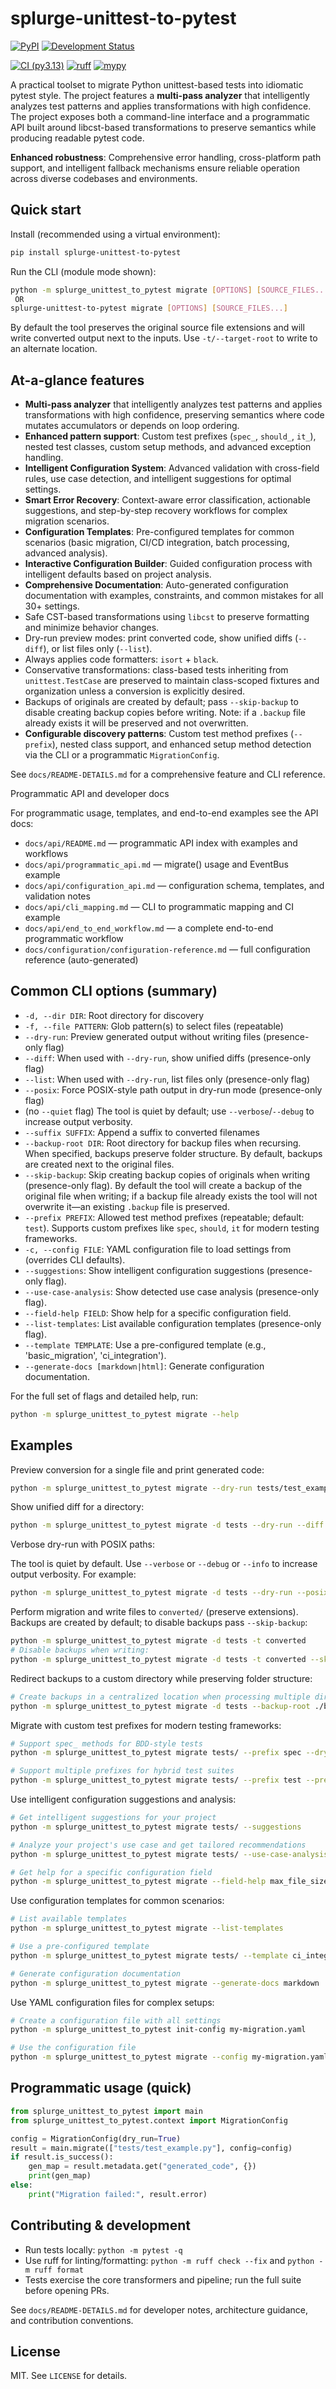 
# splurge-unittest-to-pytest


[![PyPI](https://img.shields.io/pypi/v/splurge-unittest-to-pytest.svg)](https://pypi.org/project/splurge-unittest-to-pytest)
[![Development Status](https://img.shields.io/badge/Development%20Status-Alpha-lightgrey.svg)](#)

[![CI (py3.13)](https://github.com/jim-schilling/splurge-unittest-to-pytest/actions/workflows/ci-py313.yml/badge.svg)](https://github.com/jim-schilling/splurge-unittest-to-pytest/actions)
[![ruff](https://img.shields.io/badge/ruff-passing-brightgreen.svg)](https://github.com/charliermarsh/ruff)
[![mypy](https://img.shields.io/badge/mypy-passing-brightgreen.svg)](https://github.com/python/mypy)

A practical toolset to migrate Python unittest-based tests into idiomatic
pytest style. The project features a **multi-pass analyzer** that intelligently
analyzes test patterns and applies transformations with high confidence.
The project exposes both a command-line interface and a programmatic API
built around libcst-based transformations to preserve semantics while
producing readable pytest code.

**Enhanced robustness**: Comprehensive error handling, cross-platform path support,
and intelligent fallback mechanisms ensure reliable operation across diverse
codebases and environments.

## Quick start

Install (recommended using a virtual environment):

```bash
pip install splurge-unittest-to-pytest
```

Run the CLI (module mode shown):

```bash
python -m splurge_unittest_to_pytest migrate [OPTIONS] [SOURCE_FILES...]
 OR
splurge-unittest-to-pytest migrate [OPTIONS] [SOURCE_FILES...]
```

By default the tool preserves the original source file extensions and will
write converted output next to the inputs. Use ``-t/--target-root`` to write to
an alternate location.

## At-a-glance features

- **Multi-pass analyzer** that intelligently analyzes test patterns and applies
  transformations with high confidence, preserving semantics where code mutates
  accumulators or depends on loop ordering.
- **Enhanced pattern support**: Custom test prefixes (``spec_``, ``should_``, ``it_``),
  nested test classes, custom setup methods, and advanced exception handling.
- **Intelligent Configuration System**: Advanced validation with cross-field rules,
  use case detection, and intelligent suggestions for optimal settings.
- **Smart Error Recovery**: Context-aware error classification, actionable suggestions,
  and step-by-step recovery workflows for complex migration scenarios.
- **Configuration Templates**: Pre-configured templates for common scenarios
  (basic migration, CI/CD integration, batch processing, advanced analysis).
- **Interactive Configuration Builder**: Guided configuration process with
  intelligent defaults based on project analysis.
- **Comprehensive Documentation**: Auto-generated configuration documentation
  with examples, constraints, and common mistakes for all 30+ settings.
- Safe CST-based transformations using `libcst` to preserve formatting and
  minimize behavior changes.
- Dry-run preview modes: print converted code, show unified diffs
  (``--diff``), or list files only (``--list``).
- Always applies code formatters: ``isort`` + ``black``.
- Conservative transformations: class-based tests inheriting from
  ``unittest.TestCase`` are preserved to maintain class-scoped fixtures and
  organization unless a conversion is explicitly desired.
- Backups of originals are created by default; pass ``--skip-backup`` to disable creating backup copies before writing. Note: if a ``.backup`` file already exists it will be preserved and not overwritten.
- **Configurable discovery patterns**: Custom test method prefixes (``--prefix``),
  nested class support, and enhanced setup method detection via the CLI or
  a programmatic ``MigrationConfig``.

See `docs/README-DETAILS.md` for a comprehensive feature and CLI reference.

Programmatic API and developer docs

For programmatic usage, templates, and end-to-end examples see the API docs:

- `docs/api/README.md` — programmatic API index with examples and workflows
- `docs/api/programmatic_api.md` — migrate() usage and EventBus example
- `docs/api/configuration_api.md` — configuration schema, templates, and validation notes
- `docs/api/cli_mapping.md` — CLI to programmatic mapping and CI example
- `docs/api/end_to_end_workflow.md` — a complete end-to-end programmatic workflow
- `docs/configuration/configuration-reference.md` — full configuration reference (auto-generated)

## Common CLI options (summary)

- ``-d, --dir DIR``: Root directory for discovery
- ``-f, --file PATTERN``: Glob pattern(s) to select files (repeatable)
 - ``--dry-run``: Preview generated output without writing files (presence-only flag)
 - ``--diff``: When used with ``--dry-run``, show unified diffs (presence-only flag)
 - ``--list``: When used with ``--dry-run``, list files only (presence-only flag)
 - ``--posix``: Force POSIX-style path output in dry-run mode (presence-only flag)
 - (no ``--quiet`` flag) The tool is quiet by default; use ``--verbose``/``--debug`` to increase output verbosity.
 - ``--suffix SUFFIX``: Append a suffix to converted filenames
- ``--backup-root DIR``: Root directory for backup files when recursing. When specified, backups preserve folder structure. By default, backups are created next to the original files.
- ``--skip-backup``: Skip creating backup copies of originals when writing (presence-only flag). By default the tool will create a backup of the original file when writing; if a backup file already exists the tool will not overwrite it—an existing ``.backup`` file is preserved.
- ``--prefix PREFIX``: Allowed test method prefixes (repeatable; default: ``test``).
  Supports custom prefixes like ``spec``, ``should``, ``it`` for modern testing frameworks.
- ``-c, --config FILE``: YAML configuration file to load settings from (overrides CLI defaults).
- ``--suggestions``: Show intelligent configuration suggestions (presence-only flag).
- ``--use-case-analysis``: Show detected use case analysis (presence-only flag).
- ``--field-help FIELD``: Show help for a specific configuration field.
- ``--list-templates``: List available configuration templates (presence-only flag).
- ``--template TEMPLATE``: Use a pre-configured template (e.g., 'basic_migration', 'ci_integration').
- ``--generate-docs [markdown|html]``: Generate configuration documentation.

For the full set of flags and detailed help, run:

```bash
python -m splurge_unittest_to_pytest migrate --help
```

## Examples

Preview conversion for a single file and print generated code:

```bash
python -m splurge_unittest_to_pytest migrate --dry-run tests/test_example.py
```

Show unified diff for a directory:

```bash
python -m splurge_unittest_to_pytest migrate -d tests --dry-run --diff
```

Verbose dry-run with POSIX paths:

The tool is quiet by default. Use ``--verbose`` or ``--debug`` or ``--info`` to increase output verbosity. For example:

```bash
python -m splurge_unittest_to_pytest migrate -d tests --dry-run --posix --verbose
```

Perform migration and write files to `converted/` (preserve extensions). Backups are created by default; to disable backups pass ``--skip-backup``:

```bash
python -m splurge_unittest_to_pytest migrate -d tests -t converted
# Disable backups when writing:
python -m splurge_unittest_to_pytest migrate -d tests -t converted --skip-backup
```

Redirect backups to a custom directory while preserving folder structure:

```bash
# Create backups in a centralized location when processing multiple directories:
python -m splurge_unittest_to_pytest migrate -d tests --backup-root ./backups
```

Migrate with custom test prefixes for modern testing frameworks:

```bash
# Support spec_ methods for BDD-style tests
python -m splurge_unittest_to_pytest migrate tests/ --prefix spec --dry-run

# Support multiple prefixes for hybrid test suites
python -m splurge_unittest_to_pytest migrate tests/ --prefix test --prefix spec --prefix should
```

Use intelligent configuration suggestions and analysis:

```bash
# Get intelligent suggestions for your project
python -m splurge_unittest_to_pytest migrate tests/ --suggestions

# Analyze your project's use case and get tailored recommendations
python -m splurge_unittest_to_pytest migrate tests/ --use-case-analysis

# Get help for a specific configuration field
python -m splurge_unittest_to_pytest migrate --field-help max_file_size_mb
```

Use configuration templates for common scenarios:

```bash
# List available templates
python -m splurge_unittest_to_pytest migrate --list-templates

# Use a pre-configured template
python -m splurge_unittest_to_pytest migrate tests/ --template ci_integration

# Generate configuration documentation
python -m splurge_unittest_to_pytest migrate --generate-docs markdown
```

Use YAML configuration files for complex setups:

```bash
# Create a configuration file with all settings
python -m splurge_unittest_to_pytest init-config my-migration.yaml

# Use the configuration file
python -m splurge_unittest_to_pytest migrate --config my-migration.yaml tests/
```

## Programmatic usage (quick)

```python
from splurge_unittest_to_pytest import main
from splurge_unittest_to_pytest.context import MigrationConfig

config = MigrationConfig(dry_run=True)
result = main.migrate(["tests/test_example.py"], config=config)
if result.is_success():
    gen_map = result.metadata.get("generated_code", {})
    print(gen_map)
else:
    print("Migration failed:", result.error)
```

## Contributing & development

- Run tests locally: ``python -m pytest -q``
- Use ruff for linting/formatting: ``python -m ruff check --fix`` and
  ``python -m ruff format``
- Tests exercise the core transformers and pipeline; run the full suite
  before opening PRs.

See `docs/README-DETAILS.md` for developer notes, architecture guidance, and
contribution conventions.

## License

MIT. See `LICENSE` for details.
